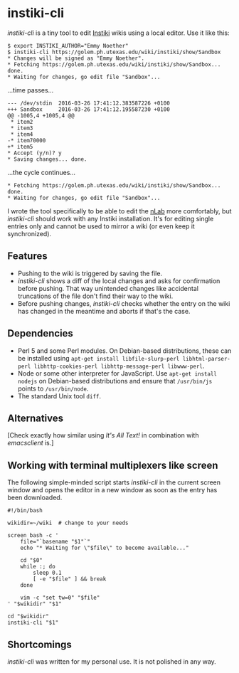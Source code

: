 # instiki-cli

*instiki-cli* is a tiny tool to edit
[Instiki](https://golem.ph.utexas.edu/wiki/instiki/show/HomePage) wikis using a
local editor. Use it like this:

    $ export INSTIKI_AUTHOR="Emmy Noether"
    $ instiki-cli https://golem.ph.utexas.edu/wiki/instiki/show/Sandbox
    * Changes will be signed as "Emmy Noether".
    * Fetching https://golem.ph.utexas.edu/wiki/instiki/show/Sandbox... done.
    * Waiting for changes, go edit file "Sandbox"...

…time passes…

    --- /dev/stdin  2016-03-26 17:41:12.383587226 +0100
    +++ Sandbox     2016-03-26 17:41:12.195587230 +0100
    @@ -1005,4 +1005,4 @@
     * item2
     * item3
     * item4
    -* item70000
    +* item5
    * Accept (y/n)? y
    * Saving changes... done.

…the cycle continues…

    * Fetching https://golem.ph.utexas.edu/wiki/instiki/show/Sandbox... done.
    * Waiting for changes, go edit file "Sandbox"...

I wrote the tool specifically to be able to edit the
[nLab](https://golem.ph.utexas.edu/wiki/instiki/show/Sandbox) more comfortably,
but *instiki-cli* should work with any Instiki installation. It's for editing
single entries only and cannot be used to mirror a wiki (or even keep it
synchronized).


## Features

* Pushing to the wiki is triggered by saving the file.
* *instiki-cli* shows a diff of the local changes and asks for confirmation
  before pushing. That way unintended changes like accidental truncations of
  the file don't find their way to the wiki.
* Before pushing changes, *instiki-cli* checks whether the entry on the wiki
  has changed in the meantime and aborts if that's the case.


## Dependencies

* Perl 5 and some Perl modules. On Debian-based distributions, these can be
  installed using `apt-get install libfile-slurp-perl libhtml-parser-perl
  libhttp-cookies-perl libhttp-message-perl libwww-perl`.
* Node or some other interpreter for JavaScript. Use `apt-get install nodejs`
  on Debian-based distributions and ensure that `/usr/bin/js` points to
  `/usr/bin/node`.
* The standard Unix tool `diff`.


## Alternatives

[Check exactly how similar using *It's All Text!* in combination with *emacsclient* is.]


## Working with terminal multiplexers like screen

The following simple-minded script starts *instiki-cli* in the current screen
window and opens the editor in a new window as soon as the entry has been
downloaded.

    #!/bin/bash

    wikidir=~/wiki  # change to your needs

    screen bash -c '
        file="`basename "$1"`"
        echo "* Waiting for \"$file\" to become available..."

        cd "$0"
        while :; do
            sleep 0.1
            [ -e "$file" ] && break
        done

        vim -c "set tw=0" "$file"
    ' "$wikidir" "$1"

    cd "$wikidir"
    instiki-cli "$1"


## Shortcomings

*instiki-cli* was written for my personal use. It is not polished in any way.
